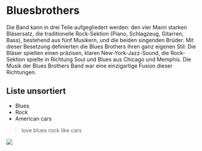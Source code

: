 # Bluesbrothers

Die Band kann in drei Teile aufgegliedert werden: den vier Mann starken Bläsersatz, die traditionelle Rock-Sektion (Piano, Schlagzeug, Gitarren, Bass),
bestehend aus fünf Musikern, und die beiden singenden Brüder. Mit dieser Besetzung definierten die Blues Brothers ihren ganz eigenen Stil: Die Bläser spielten einen präzisen, klaren New-York-Jazz-Sound, die Rock-Sektion spielte in Richtung Soul und Blues aus Chicago und Memphis. Die Musik der Blues Brothers Band war eine einzigartige Fusion dieser Richtungen.

## Liste unsortiert
* Blues
* Rock
* American cars

> love blues rock
> like cars

<img src="https://fotos.piqs.de/1/b/5/0/f/028b0f43b82b50d9611e4d5d5069e9d2.jpg"/>
